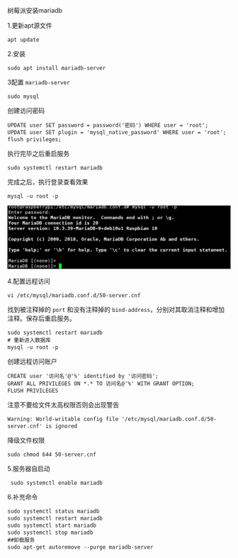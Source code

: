 树莓派安装mariadb 

1.更新apt源文件

```shell
apt update
```

2.安装

```shell
sudo apt install mariadb-server
```

3配置 `mariadb-server`

```
sudo mysql
```

创建访问密码

```
UPDATE user SET password = password('密码') WHERE user = 'root';
UPDATE user SET plugin = 'mysql_native_password' WHERE user = 'root';
flush privileges;

```

执行完毕之后重启服务 

```
sudo systemctl restart mariadb
```

完成之后，执行登录查看效果 

```
mysql -u root -p
```



![](../../pic/maridb登录.png)



4.配置远程访问

```
vi /etc/mysql/mariadb.conf.d/50-server.cnf
```

找到被注释掉的 `port` 和没有注释掉的 `bind-address`，分别对其取消注释和增加注释。保存后重启服务。 

```
sudo systemctl restart mariadb
# 重新进入数据库
mysql -u root -p

```

创建远程访问账户 

```
CREATE user '访问名'@'%' identified by '访问密码';
GRANT ALL PRIVILEGES ON *.* TO 访问名@'%' WITH GRANT OPTION;
FLUSH PRIVILEGES

```

注意不要给文件太高权限否则会出现警告

```
Warning: World-writable config file '/etc/mysql/mariadb.conf.d/50-server.cnf' is ignored
```

降级文件权限

```
sudo chmod 644 50-server.cnf
```

5.服务器自启动

```
 sudo systemctl enable mariadb
```

6.补充命令

```
sudo systemctl status mariadb
sudo systemctl restart mariadb
sudo systemctl start mariadb
sudo systemctl stop mariadb
##卸载服务
sudo apt-get autoremove --purge mariadb-server 
```


